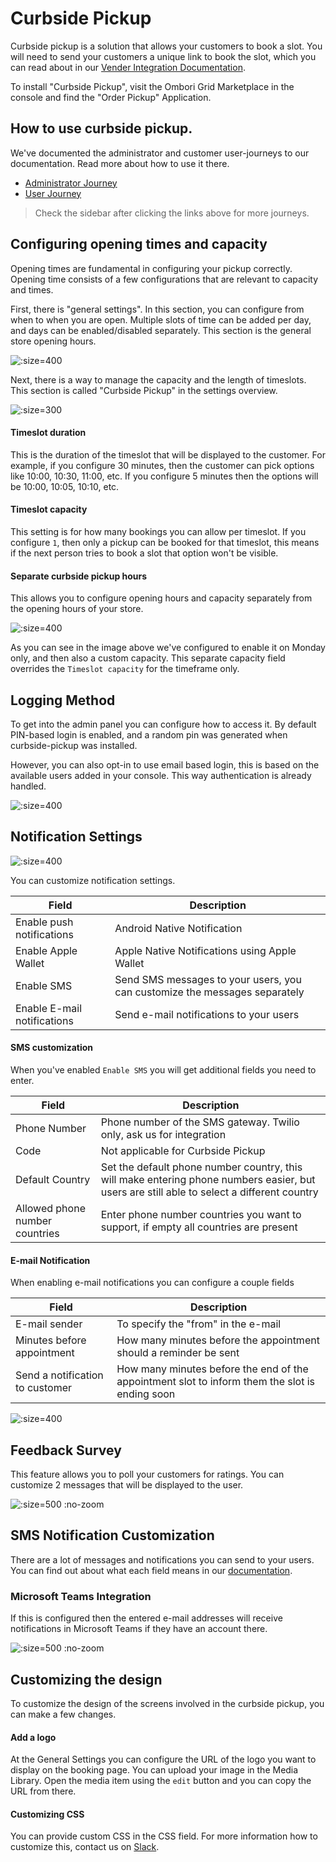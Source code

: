# Curbside Pickup

Curbside pickup is a solution that allows your customers to book a slot. You will need to send your customers a unique link to book the slot, which you can read about in our [Vender Integration Documentation](https://ombori.atlassian.net/wiki/spaces/OAKB/pages/536346625/Curbside+pickup+Vendor+integration).

To install "Curbside Pickup", visit the Ombori Grid Marketplace in the console and find the "Order Pickup" Application.

## How to use curbside pickup.
We've documented the administrator and customer user-journeys to our documentation. Read more about how to use it there.

- [Administrator Journey](https://ombori.atlassian.net/wiki/spaces/OAKB/pages/214794413/Access+the+Curbside+Pickup+administrator)
- [User Journey](https://ombori.atlassian.net/wiki/spaces/OAKB/pages/214794491/Book+a+pickup+time+slot)

> Check the sidebar after clicking the links above for more journeys.

## Configuring opening times and capacity
Opening times are fundamental in configuring your pickup correctly. Opening time consists of a few configurations that are relevant to capacity and times.

First, there is "general settings". In this section, you can configure from when to when you are open. Multiple slots of time can be added per day, and days can be enabled/disabled separately. This section is the general store opening hours.

![](/assets/opening-hours.png ":size=400")

Next, there is a way to manage the capacity and the length of timeslots. This section is called "Curbside Pickup" in the settings overview.

![](/assets/curbside-timeslots.png ":size=300")

#### Timeslot duration
This is the duration of the timeslot that will be displayed to the customer. For example, if you configure 30 minutes, then the customer can pick options like 10:00, 10:30, 11:00, etc. If you configure 5 minutes then the options will be 10:00, 10:05, 10:10, etc.

#### Timeslot capacity
This setting is for how many bookings you can allow per timeslot. If you configure `1`, then only a pickup can be booked for that timeslot, this means if the next person tries to book a slot that option won't be visible.

#### Separate curbside pickup hours
This allows you to configure opening hours and capacity separately from the opening hours of your store. 

![](/assets/curbside-hours.png ":size=400")

As you can see in the image above we've configured to enable it on Monday only, and then also a custom capacity. This separate capacity field overrides the `Timeslot capacity` for the timeframe only.

## Logging Method
To get into the admin panel you can configure how to access it. By default PIN-based login is enabled, and a random pin was generated when curbside-pickup was installed. 

However, you can also opt-in to use email based login, this is based on the available users added in your console. This way authentication is already handled.

![](/assets/login-method.png ":size=400")


## Notification Settings
![](/assets/notification-settings.png ":size=400")

You can customize notification settings.

| Field                       | Description                                                                |
| --------------------------- | -------------------------------------------------------------------------- |
| Enable push notifications   | Android Native Notification                                                |
| Enable Apple Wallet         | Apple Native Notifications using Apple Wallet                              |
| Enable SMS                  | Send SMS messages to your users, you can customize the messages separately |
| Enable E-mail notifications | Send e-mail notifications to your users                                    |

#### SMS customization
When you've enabled `Enable SMS` you will get additional fields you need to enter.

| Field                          | Description                                                                                                                                |
| ------------------------------ | ------------------------------------------------------------------------------------------------------------------------------------------ |
| Phone Number                   | Phone number of the SMS gateway. Twilio only, ask us for integration                                                                       |
| Code                           | Not applicable for Curbside Pickup                                                                                                         |
| Default Country                | Set the default phone number country, this will make entering phone numbers easier, but users are still able to select a different country |
| Allowed phone number countries | Enter phone number countries you want to support, if empty all countries are present                                                       |

#### E-mail Notification
When enabling e-mail notifications you can configure a couple fields

| Field                           | Description                                                                                    |
| ------------------------------- | ---------------------------------------------------------------------------------------------- |
| E-mail sender                   | To specify the "from" in the e-mail                                                            |
| Minutes before appointment      | How many minutes before the appointment should a reminder be sent                              |
| Send a notification to customer | How many minutes before the end of the appointment slot to inform them the slot is ending soon |

![](/assets/email-notifications.png ":size=400")


## Feedback Survey
This feature allows you to poll your customers for ratings. You can customize 2 messages that will be displayed to the user.

![](/assets/feedback-survey.png ":size=500 :no-zoom")

## SMS Notification Customization
There are a lot of messages and notifications you can send to your users. You can find out about what each field means in our [documentation](https://ombori.atlassian.net/wiki/spaces/OAKB/pages/214761693/Curbside+Text+Communication+Customization).

### Microsoft Teams Integration
If this is configured then the entered e-mail addresses will receive notifications in Microsoft Teams if they have an account there.

![](/assets/teams-integration.png ":size=500 :no-zoom")


## Customizing the design
To customize the design of the screens involved in the curbside pickup, you can make a few changes.

#### Add a logo
At the General Settings you can configure the URL of the logo you want to display on the booking page. You can upload your image in the Media Library. Open the media item using the `edit` button and you can copy the URL from there.

#### Customizing CSS
You can provide custom CSS in the CSS field. For more information how to customize this, contact us on [Slack](https://join.slack.com/t/slack-pgo5586/shared_invite/zt-s1ajca83-k8i1f2mqgCMD0vDfpCk4Bg).

